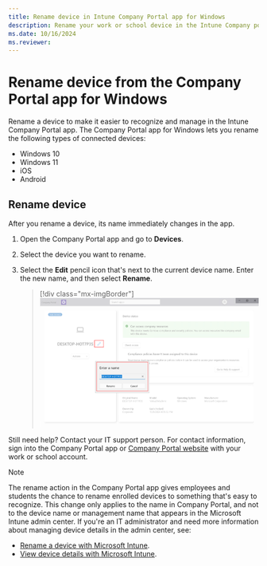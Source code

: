 ```yaml
---
title: Rename device in Intune Company Portal app for Windows
description: Rename your work or school device in the Intune Company portal app for Windows.
ms.date: 10/16/2024
ms.reviewer:
---
```


# Rename device from the Company Portal app for Windows

Rename a device to make it easier to recognize and manage in the Intune Company Portal app. The Company Portal app for Windows lets you rename the following types of connected devices:

* Windows 10
* Windows 11
* iOS
* Android

## Rename device

After you rename a device, its name immediately changes in the app.

1. Open the Company Portal app and go to **Devices**.
1. Select the device you want to rename.
1. Select the **Edit** pencil icon that's next to the current device name. Enter the new name, and then select **Rename**.

   > [!div class="mx-imgBorder"]
   > ![Example screenshot of the Company Portal app for Windows highlighting the edit pencil icon and rename settings.](./media/check-device-access-windows-cpapp/company-portal-windows-rename.png)

Still need help? Contact your IT support person. For contact information, sign into the Company Portal app or [Company Portal website](https://go.microsoft.com/fwlink/?linkid=2010980) with your work or school account.

>[!NOTE]
>The rename action in the Company Portal app gives employees and students the chance to rename enrolled devices to something that's easy to recognize. This change only applies to the name in Company Portal, and not to the device name or management name that appears in the Microsoft Intune admin center. If you're an IT administrator and need more information about managing device details in the admin center, see:
>
>- [Rename a device with Microsoft Intune](../remote-actions/device-rename.md).
>- [View device details with Microsoft Intune](../fundamentals/device-inventory.md#hardware-device-details).
